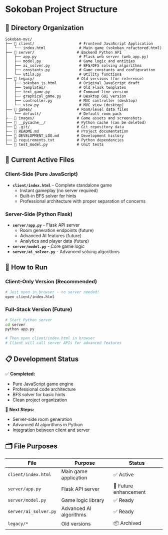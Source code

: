 # Sokoban Project Structure

## 📁 Directory Organization

```
Sokoban-mvc/
├── 📁 client/                    # Frontend JavaScript Application
│   └── index.html               # Main game (sokoban_refactored.html)
├── 📁 server/                   # Backend Python API  
│   ├── app.py                   # Flask web server (web_app.py)
│   ├── model.py                 # Game logic and entities
│   ├── ai_solver.py             # BFS/DFS solving algorithms  
│   ├── constants.py             # Game constants and configuration
│   └── utils.py                 # Utility functions
├── 📁 legacy/                   # Old versions (for reference)
│   ├── sokoban_js.html          # Original JavaScript draft
│   ├── templates/               # Old Flask templates
│   ├── text_game.py             # Command-line version
│   ├── graphical_game.py        # Desktop GUI version
│   ├── controller.py            # MVC controller (desktop)
│   └── view.py                  # MVC view (desktop)
├── 📁 games/                    # Room/level data files
│   └── default/                 # Default room pack
├── 📁 images/                   # Game assets and screenshots
├── 📁 __pycache__/              # Python cache (can be deleted)
├── 📁 .git/                     # Git repository data
├── 📄 README.md                 # Project documentation
├── 📄 DEVELOPMENT_LOG.md        # Development history
├── 📄 requirements.txt          # Python dependencies
└── 📄 test_model.py             # Unit tests
```

## 🎯 Current Active Files

### Client-Side (Pure JavaScript)
- **`client/index.html`** - Complete standalone game
  - Instant gameplay (no server required)
  - Built-in BFS solver for hints
  - Professional architecture with proper separation of concerns

### Server-Side (Python Flask)  
- **`server/app.py`** - Flask API server
  - Room generation endpoints (future)
  - Advanced AI features (future)
  - Analytics and player data (future)
- **`server/model.py`** - Core game logic
- **`server/ai_solver.py`** - Advanced solving algorithms

## 🚀 How to Run

### Client-Only Version (Recommended)
```bash
# Just open in browser - no server needed!
open client/index.html
```

### Full-Stack Version (Future)
```bash
# Start Python server
cd server
python app.py

# Then open client/index.html in browser
# Client will call server APIs for advanced features
```

## 📋 Development Status

✅ **Completed:**
- Pure JavaScript game engine  
- Professional code architecture
- BFS solver for basic hints
- Clean project organization

🔄 **Next Steps:**
- Server-side room generation
- Advanced AI algorithms in Python
- Integration between client and server

## 🗂️ File Purposes

| File | Purpose | Status |
|------|---------|---------|
| `client/index.html` | Main game application | ✅ Active |
| `server/app.py` | Flask API server | 🔄 Future enhancement |
| `server/model.py` | Game logic library | ✅ Ready |
| `server/ai_solver.py` | Advanced AI algorithms | ✅ Ready |
| `legacy/*` | Old versions | 📦 Archived |